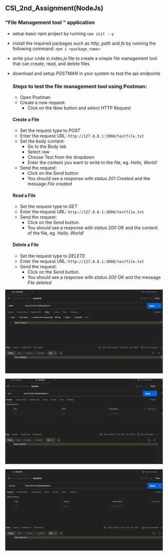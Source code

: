 ## CSI_2nd_Assignment(NodeJs)
### "File Management tool " application

- setup basic npm project by running `npm init --y`
- install the required packages such as *http*, *path* and *fs* by running the following command: `npm i <package_name>`
- write your code in *index.js* file to create a simple file management tool that can create, read, and delete files 
- download and setup *POSTMAN* in your system to test the api endpoints
    ### Steps to test the file management tool using Postman:
    - Open Postman
    - Create a new request:
        - Click on the New button and select HTTP Request
    #### Create a File
    - Set the request type to *POST*
    - Enter the request URL: `http://127.0.0.1:3000/testfile.txt`
    - Set the body content:
        - Go to the Body tab
        - Select raw
        - Choose Text from the dropdown
        - Enter the content you want to write to the file, eg. *Hello, World!*
    - Send the request:
        - Click on the Send button
        - You should see a response with *status 201 Created* and the message *File created*

    #### Read a File
    - Set the request type to *GET*
    - Enter the request URL: `http://127.0.0.1:3000/testfile.txt`
    - Send the request:
        - Click on the Send button.
        - You should see a response with *status 200 OK* and the content of the file, eg. *Hello, World!*

    #### Delete a File
    - Set the request type to *DELETE*
    - Enter the request URL: `http://127.0.0.1:3000/testfile.txt`
    - Send the request:
      - Click on the Send button.
      - You should see a response with *status 200 OK* and the message *File deleted*

![CreateFile](images/CreateFile.png)



![ReadFile](images/ReadFile.png)



![DeleteFile](images/DeleteFile.png)